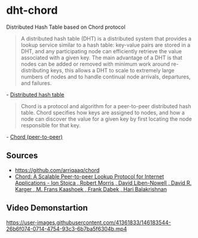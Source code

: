 # dht-chord
Distributed Hash Table based on Chord protocol

> A distributed hash table (DHT) is a distributed system that provides a lookup service similar to a hash table: key-value pairs are stored in a DHT, and any participating node can efficiently retrieve the value associated with a given key. The main advantage of a DHT is that nodes can be added or removed with minimum work around re-distributing keys, this allows a DHT to scale to extremely large numbers of nodes and to handle continual node arrivals, departures, and failures.

\- [Distributed hash table](https://en.wikipedia.org/wiki/Distributed_hash_table)

> Chord is a protocol and algorithm for a peer-to-peer distributed hash table. Chord specifies how keys are assigned to nodes, and how a node can discover the value for a given key by first locating the node responsible for that key.

\- [Chord (peer-to-peer)](https://en.wikipedia.org/wiki/Chord_(peer-to-peer))

## Sources
* https://github.com/arriqaaq/chord
* [Chord: A Scalable Peer-to-peer Lookup Protocol for Internet Applications - 
Ion Stoica
, Robert Morris
, David Liben-Nowell
, David R. Karger
, M. Frans Kaashoek
, Frank Dabek
, Hari Balakrishnan](https://pdos.csail.mit.edu/papers/ton:chord/paper-ton.pdf)


## Video Demonstartion

https://user-images.githubusercontent.com/41361833/146183544-26b6f074-0714-4754-93c3-6b7ba5f6304b.mp4
